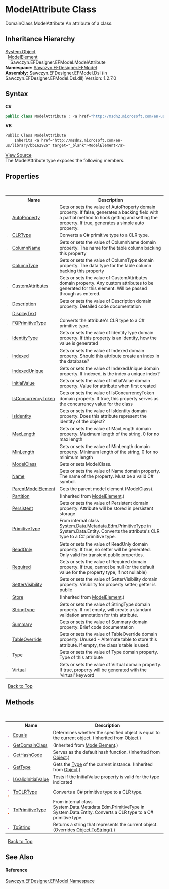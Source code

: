 # ModelAttribute Class
 

DomainClass ModelAttribute An attribute of a class.


## Inheritance Hierarchy
<a href="http://msdn2.microsoft.com/en-us/library/e5kfa45b" target="_blank">System.Object</a><br />&nbsp;&nbsp;<a href="http://msdn2.microsoft.com/en-us/library/bb162926" target="_blank">ModelElement</a><br />&nbsp;&nbsp;&nbsp;&nbsp;Sawczyn.EFDesigner.EFModel.ModelAttribute<br />
**Namespace:**&nbsp;<a href="N_Sawczyn_EFDesigner_EFModel">Sawczyn.EFDesigner.EFModel</a><br />**Assembly:**&nbsp;Sawczyn.EFDesigner.EFModel.Dsl (in Sawczyn.EFDesigner.EFModel.Dsl.dll) Version: 1.2.7.0

## Syntax

**C#**<br />
``` C#
public class ModelAttribute : <a href="http://msdn2.microsoft.com/en-us/library/bb162926" target="_blank">ModelElement</a>
```

**VB**<br />
``` VB
Public Class ModelAttribute
	Inherits <a href="http://msdn2.microsoft.com/en-us/library/bb162926" target="_blank">ModelElement</a>
```

<a href="https://github.com/msawczyn/EFDesigner/tree/master/src/Dsl/CustomCode/Partials/ModelAttribute.cs" title="View the source code">View Source</a><br />
The ModelAttribute type exposes the following members.


## Properties
&nbsp;<table><tr><th></th><th>Name</th><th>Description</th></tr><tr><td>![Public property](media/pubproperty.gif "Public property")</td><td><a href="P_Sawczyn_EFDesigner_EFModel_ModelAttribute_AutoProperty">AutoProperty</a></td><td>
Gets or sets the value of AutoProperty domain property. If false, generates a backing field with a partial method to hook getting and setting the property. If true, generates a simple auto property.</td></tr><tr><td>![Public property](media/pubproperty.gif "Public property")</td><td><a href="P_Sawczyn_EFDesigner_EFModel_ModelAttribute_CLRType">CLRType</a></td><td>
Converts a C# primitive type to a CLR type.</td></tr><tr><td>![Public property](media/pubproperty.gif "Public property")</td><td><a href="P_Sawczyn_EFDesigner_EFModel_ModelAttribute_ColumnName">ColumnName</a></td><td>
Gets or sets the value of ColumnName domain property. The name for the table column backing this property</td></tr><tr><td>![Public property](media/pubproperty.gif "Public property")</td><td><a href="P_Sawczyn_EFDesigner_EFModel_ModelAttribute_ColumnType">ColumnType</a></td><td>
Gets or sets the value of ColumnType domain property. The data type for the table column backing this property</td></tr><tr><td>![Public property](media/pubproperty.gif "Public property")</td><td><a href="P_Sawczyn_EFDesigner_EFModel_ModelAttribute_CustomAttributes">CustomAttributes</a></td><td>
Gets or sets the value of CustomAttributes domain property. Any custom attributes to be generated for this element. Will be passed through as entered.</td></tr><tr><td>![Public property](media/pubproperty.gif "Public property")</td><td><a href="P_Sawczyn_EFDesigner_EFModel_ModelAttribute_Description">Description</a></td><td>
Gets or sets the value of Description domain property. Detailed code documentation</td></tr><tr><td>![Public property](media/pubproperty.gif "Public property")</td><td><a href="P_Sawczyn_EFDesigner_EFModel_ModelAttribute_DisplayText">DisplayText</a></td><td /></tr><tr><td>![Public property](media/pubproperty.gif "Public property")</td><td><a href="P_Sawczyn_EFDesigner_EFModel_ModelAttribute_FQPrimitiveType">FQPrimitiveType</a></td><td>
Converts the attribute's CLR type to a C# primitive type.</td></tr><tr><td>![Public property](media/pubproperty.gif "Public property")</td><td><a href="P_Sawczyn_EFDesigner_EFModel_ModelAttribute_IdentityType">IdentityType</a></td><td>
Gets or sets the value of IdentityType domain property. If this property is an identity, how the value is generated</td></tr><tr><td>![Public property](media/pubproperty.gif "Public property")</td><td><a href="P_Sawczyn_EFDesigner_EFModel_ModelAttribute_Indexed">Indexed</a></td><td>
Gets or sets the value of Indexed domain property. Should this attribute create an index in the database?</td></tr><tr><td>![Public property](media/pubproperty.gif "Public property")</td><td><a href="P_Sawczyn_EFDesigner_EFModel_ModelAttribute_IndexedUnique">IndexedUnique</a></td><td>
Gets or sets the value of IndexedUnique domain property. If indexed, is the index a unique index?</td></tr><tr><td>![Public property](media/pubproperty.gif "Public property")</td><td><a href="P_Sawczyn_EFDesigner_EFModel_ModelAttribute_InitialValue">InitialValue</a></td><td>
Gets or sets the value of InitialValue domain property. Value for attribute when first created</td></tr><tr><td>![Public property](media/pubproperty.gif "Public property")</td><td><a href="P_Sawczyn_EFDesigner_EFModel_ModelAttribute_IsConcurrencyToken">IsConcurrencyToken</a></td><td>
Gets or sets the value of IsConcurrencyToken domain property. If true, this property serves as the concurrency value for the class</td></tr><tr><td>![Public property](media/pubproperty.gif "Public property")</td><td><a href="P_Sawczyn_EFDesigner_EFModel_ModelAttribute_IsIdentity">IsIdentity</a></td><td>
Gets or sets the value of IsIdentity domain property. Does this attribute represent the identity of the object?</td></tr><tr><td>![Public property](media/pubproperty.gif "Public property")</td><td><a href="P_Sawczyn_EFDesigner_EFModel_ModelAttribute_MaxLength">MaxLength</a></td><td>
Gets or sets the value of MaxLength domain property. Maximum length of the string, 0 for no max length</td></tr><tr><td>![Public property](media/pubproperty.gif "Public property")</td><td><a href="P_Sawczyn_EFDesigner_EFModel_ModelAttribute_MinLength">MinLength</a></td><td>
Gets or sets the value of MinLength domain property. Minimum length of the string, 0 for no minimum length</td></tr><tr><td>![Public property](media/pubproperty.gif "Public property")</td><td><a href="P_Sawczyn_EFDesigner_EFModel_ModelAttribute_ModelClass">ModelClass</a></td><td>
Gets or sets ModelClass.</td></tr><tr><td>![Public property](media/pubproperty.gif "Public property")</td><td><a href="P_Sawczyn_EFDesigner_EFModel_ModelAttribute_Name">Name</a></td><td>
Gets or sets the value of Name domain property. The name of the property. Must be a valid C# symbol.</td></tr><tr><td>![Public property](media/pubproperty.gif "Public property")</td><td><a href="P_Sawczyn_EFDesigner_EFModel_ModelAttribute_ParentModelElement">ParentModelElement</a></td><td>
Gets the parent model element (ModelClass).</td></tr><tr><td>![Public property](media/pubproperty.gif "Public property")</td><td><a href="http://msdn2.microsoft.com/en-us/library/bb139912" target="_blank">Partition</a></td><td> (Inherited from <a href="http://msdn2.microsoft.com/en-us/library/bb162926" target="_blank">ModelElement</a>.)</td></tr><tr><td>![Public property](media/pubproperty.gif "Public property")</td><td><a href="P_Sawczyn_EFDesigner_EFModel_ModelAttribute_Persistent">Persistent</a></td><td>
Gets or sets the value of Persistent domain property. Attribute will be stored in persistent storage</td></tr><tr><td>![Public property](media/pubproperty.gif "Public property")</td><td><a href="P_Sawczyn_EFDesigner_EFModel_ModelAttribute_PrimitiveType">PrimitiveType</a></td><td>
From internal class System.Data.Metadata.Edm.PrimitiveType in System.Data.Entity. Converts the attribute's CLR type to a C# primitive type.</td></tr><tr><td>![Public property](media/pubproperty.gif "Public property")</td><td><a href="P_Sawczyn_EFDesigner_EFModel_ModelAttribute_ReadOnly">ReadOnly</a></td><td>
Gets or sets the value of ReadOnly domain property. If true, no setter will be generated. Only valid for transient public properties.</td></tr><tr><td>![Public property](media/pubproperty.gif "Public property")</td><td><a href="P_Sawczyn_EFDesigner_EFModel_ModelAttribute_Required">Required</a></td><td>
Gets or sets the value of Required domain property. If true, cannot be null (or the default value for the property type, if not nullable)</td></tr><tr><td>![Public property](media/pubproperty.gif "Public property")</td><td><a href="P_Sawczyn_EFDesigner_EFModel_ModelAttribute_SetterVisibility">SetterVisibility</a></td><td>
Gets or sets the value of SetterVisibility domain property. Visibility for property setter; getter is public</td></tr><tr><td>![Public property](media/pubproperty.gif "Public property")</td><td><a href="http://msdn2.microsoft.com/en-us/library/bb139916" target="_blank">Store</a></td><td> (Inherited from <a href="http://msdn2.microsoft.com/en-us/library/bb162926" target="_blank">ModelElement</a>.)</td></tr><tr><td>![Public property](media/pubproperty.gif "Public property")</td><td><a href="P_Sawczyn_EFDesigner_EFModel_ModelAttribute_StringType">StringType</a></td><td>
Gets or sets the value of StringType domain property. If not empty, will create a standard validation annotation for this attribute.</td></tr><tr><td>![Public property](media/pubproperty.gif "Public property")</td><td><a href="P_Sawczyn_EFDesigner_EFModel_ModelAttribute_Summary">Summary</a></td><td>
Gets or sets the value of Summary domain property. Brief code documentation</td></tr><tr><td>![Public property](media/pubproperty.gif "Public property")</td><td><a href="P_Sawczyn_EFDesigner_EFModel_ModelAttribute_TableOverride">TableOverride</a></td><td>
Gets or sets the value of TableOverride domain property. Unused - Alternate table to store this attribute. If empty, the class's table is used.</td></tr><tr><td>![Public property](media/pubproperty.gif "Public property")</td><td><a href="P_Sawczyn_EFDesigner_EFModel_ModelAttribute_Type">Type</a></td><td>
Gets or sets the value of Type domain property. Type of this attribute</td></tr><tr><td>![Public property](media/pubproperty.gif "Public property")</td><td><a href="P_Sawczyn_EFDesigner_EFModel_ModelAttribute_Virtual">Virtual</a></td><td>
Gets or sets the value of Virtual domain property. If true, property will be generated with the 'virtual' keyword</td></tr></table>&nbsp;
<a href="#modelattribute-class">Back to Top</a>

## Methods
&nbsp;<table><tr><th></th><th>Name</th><th>Description</th></tr><tr><td>![Public method](media/pubmethod.gif "Public method")</td><td><a href="http://msdn2.microsoft.com/en-us/library/bsc2ak47" target="_blank">Equals</a></td><td>
Determines whether the specified object is equal to the current object.
 (Inherited from <a href="http://msdn2.microsoft.com/en-us/library/e5kfa45b" target="_blank">Object</a>.)</td></tr><tr><td>![Public method](media/pubmethod.gif "Public method")</td><td><a href="http://msdn2.microsoft.com/en-us/library/bb131174" target="_blank">GetDomainClass</a></td><td> (Inherited from <a href="http://msdn2.microsoft.com/en-us/library/bb162926" target="_blank">ModelElement</a>.)</td></tr><tr><td>![Public method](media/pubmethod.gif "Public method")</td><td><a href="http://msdn2.microsoft.com/en-us/library/zdee4b3y" target="_blank">GetHashCode</a></td><td>
Serves as the default hash function.
 (Inherited from <a href="http://msdn2.microsoft.com/en-us/library/e5kfa45b" target="_blank">Object</a>.)</td></tr><tr><td>![Public method](media/pubmethod.gif "Public method")</td><td><a href="http://msdn2.microsoft.com/en-us/library/dfwy45w9" target="_blank">GetType</a></td><td>
Gets the <a href="http://msdn2.microsoft.com/en-us/library/42892f65" target="_blank">Type</a> of the current instance.
 (Inherited from <a href="http://msdn2.microsoft.com/en-us/library/e5kfa45b" target="_blank">Object</a>.)</td></tr><tr><td>![Public method](media/pubmethod.gif "Public method")</td><td><a href="M_Sawczyn_EFDesigner_EFModel_ModelAttribute_IsValidInitialValue">IsValidInitialValue</a></td><td>
Tests if the InitialValue property is valid for the type indicated</td></tr><tr><td>![Public method](media/pubmethod.gif "Public method")![Static member](media/static.gif "Static member")</td><td><a href="M_Sawczyn_EFDesigner_EFModel_ModelAttribute_ToCLRType">ToCLRType</a></td><td>
Converts a C# primitive type to a CLR type.</td></tr><tr><td>![Public method](media/pubmethod.gif "Public method")![Static member](media/static.gif "Static member")</td><td><a href="M_Sawczyn_EFDesigner_EFModel_ModelAttribute_ToPrimitiveType">ToPrimitiveType</a></td><td>
From internal class System.Data.Metadata.Edm.PrimitiveType in System.Data.Entity. Converts a CLR type to a C# primitive type.</td></tr><tr><td>![Public method](media/pubmethod.gif "Public method")</td><td><a href="M_Sawczyn_EFDesigner_EFModel_ModelAttribute_ToString">ToString</a></td><td>
Returns a string that represents the current object.
 (Overrides <a href="http://msdn2.microsoft.com/en-us/library/7bxwbwt2" target="_blank">Object.ToString()</a>.)</td></tr></table>&nbsp;
<a href="#modelattribute-class">Back to Top</a>

## See Also


#### Reference
<a href="N_Sawczyn_EFDesigner_EFModel">Sawczyn.EFDesigner.EFModel Namespace</a><br />
